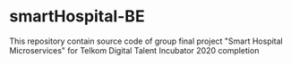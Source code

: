 # smartHospital-BE

This repository contain source code of group final project "Smart Hospital Microservices" for Telkom Digital Talent Incubator 2020 completion
